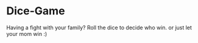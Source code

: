# Dice-Game
Having a fight with your family? Roll the dice to decide who win.
or just let your mom win :)
